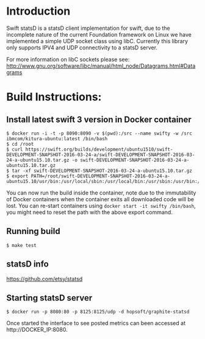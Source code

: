 # Introduction
Swift statsD is a statsD client implementation for swift, due to the incomplete nature of the current Foundation framework on Linux we have implemented a simple UDP socket class using libC.  Currently this library only supports IPV4 and UDP connectivity to a statsD server.  

For more information on libC sockets please see: http://www.gnu.org/software/libc/manual/html_node/Datagrams.html#Datagrams


# Build Instructions:
## Install latest swift 3 version in Docker container  
```
$ docker run -i -t -p 8090:8090 -v $(pwd):/src --name swifty -w /src ibmcom/kitura-ubuntu:latest /bin/bash  
$ cd /root  
$ curl https://swift.org/builds/development/ubuntu1510/swift-DEVELOPMENT-SNAPSHOT-2016-03-24-a/swift-DEVELOPMENT-SNAPSHOT-2016-03-24-a-ubuntu15.10.tar.gz -o swift-DEVELOPMENT-SNAPSHOT-2016-03-24-a-ubuntu15.10.tar.gz  
$ tar -xf swift-DEVELOPMENT-SNAPSHOT-2016-03-24-a-ubuntu15.10.tar.gz  
$ export PATH=/root/swift-DEVELOPMENT-SNAPSHOT-2016-03-24-a-ubuntu15.10/usr/bin:/usr/local/sbin:/usr/local/bin:/usr/sbin:/usr/bin:/sbin:/bin
```  
You can now run the build inside the container, note due to the immutability of Docker containers when the container exits all downloaded code will be lost.  You can re-start containers using `docker start -it swifty /bin/bash`, you might need to reset the path with the above export command.

## Running build
```
$ make test
```

## statsD info
https://github.com/etsy/statsd

## Starting statsD server
```
$ docker run -p 8080:80 -p 8125:8125/udp -d hopsoft/graphite-statsd
```
Once started the interface to see posted metrics can been accessed at http://DOCKER_IP:8080.
